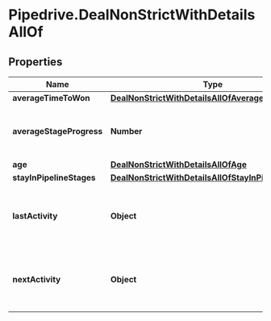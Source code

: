# Pipedrive.DealNonStrictWithDetailsAllOf

## Properties

Name | Type | Description | Notes
------------ | ------------- | ------------- | -------------
**averageTimeToWon** | [**DealNonStrictWithDetailsAllOfAverageTimeToWon**](DealNonStrictWithDetailsAllOfAverageTimeToWon.md) |  | [optional] 
**averageStageProgress** | **Number** | The average of the Deal stage progression | [optional] 
**age** | [**DealNonStrictWithDetailsAllOfAge**](DealNonStrictWithDetailsAllOfAge.md) |  | [optional] 
**stayInPipelineStages** | [**DealNonStrictWithDetailsAllOfStayInPipelineStages**](DealNonStrictWithDetailsAllOfStayInPipelineStages.md) |  | [optional] 
**lastActivity** | **Object** | The details of the last activity associated with the Deal | [optional] 
**nextActivity** | **Object** | The details of the next activity associated with the Deal | [optional] 


